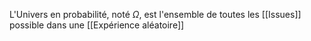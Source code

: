 L'Univers en probabilité, noté $\Omega$, est l'ensemble de toutes les [[Issues]] possible dans une [[Expérience aléatoire]]